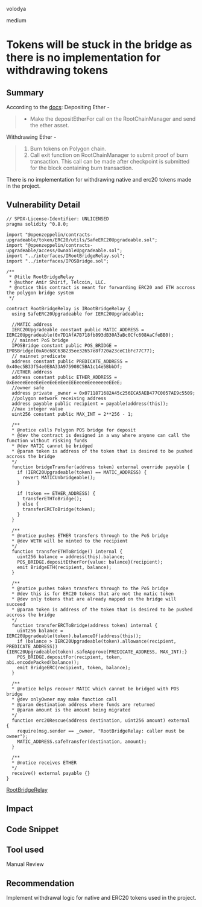 volodya

medium

# Tokens will be stuck in the bridge as there is no implementation for withdrawing tokens

## Summary
According to the [docs](https://wiki.polygon.technology/docs/develop/ethereum-polygon/pos/calling-contracts/ether):
Depositing Ether -

>* Make the depositEtherFor call on the RootChainManager and send the ether asset.

Withdrawing Ether -

>1. Burn tokens on Polygon chain.
>2. Call exit function on RootChainManager to submit proof of burn transaction. This call can be made after checkpoint is submitted for the block containing burn transaction.

There is no implementation for withdrawing native and erc20 tokens made in the project.

## Vulnerability Detail
```solidity
// SPDX-License-Identifier: UNLICENSED
pragma solidity ^0.8.0;

import "@openzeppelin/contracts-upgradeable/token/ERC20/utils/SafeERC20Upgradeable.sol";
import "@openzeppelin/contracts-upgradeable/access/OwnableUpgradeable.sol";
import "../interfaces/IRootBridgeRelay.sol";
import "../interfaces/IPOSBridge.sol";

/**
 * @title RootBridgeRelay
 * @author Amir Shirif, Telcoin, LLC.
 * @notice this contract is meant for forwarding ERC20 and ETH accross the polygon bridge system
 */

contract RootBridgeRelay is IRootBridgeRelay {
  using SafeERC20Upgradeable for IERC20Upgradeable;

  //MATIC address
  IERC20Upgradeable constant public MATIC_ADDRESS = IERC20Upgradeable(0x7D1AfA7B718fb893dB30A3aBc0Cfc608AaCfeBB0);
  // mainnet PoS bridge
  IPOSBridge constant public POS_BRIDGE = IPOSBridge(0xA0c68C638235ee32657e8f720a23ceC1bFc77C77);
  // mainnet predicate
  address constant public PREDICATE_ADDRESS = 0x40ec5B33f54e0E8A33A975908C5BA1c14e5BbbDf;
  //ETHER address
  address constant public ETHER_ADDRESS = 0xEeeeeEeeeEeEeeEeEeEeeEEEeeeeEeeeeeeeEEeE;
  //owner safe
  address private _owner = 0x0711871682A45c256ECA5AEB477C0057AE9c5509;
  //polygon network receiving address
  address payable public recipient = payable(address(this));
  //max integer value
  uint256 constant public MAX_INT = 2**256 - 1;

  /**
  * @notice calls Polygon POS bridge for deposit
  * @dev the contract is designed in a way where anyone can call the function without risking funds
  * @dev MATIC cannot be bridged
  * @param token is address of the token that is desired to be pushed accross the bridge
  */
  function bridgeTransfer(address token) external override payable {
    if (IERC20Upgradeable(token) == MATIC_ADDRESS) {
      revert MATICUnbridgeable();
    }

    if (token == ETHER_ADDRESS) {
      transferETHToBridge();
    } else {
      transferERCToBridge(token);
    }
  }

  /**
  * @notice pushes ETHER transfers through to the PoS bridge
  * @dev WETH will be minted to the recipient
  */
  function transferETHToBridge() internal {
    uint256 balance = address(this).balance;
    POS_BRIDGE.depositEtherFor{value: balance}(recipient);
    emit BridgeETH(recipient, balance);
  }

  /**
  * @notice pushes token transfers through to the PoS bridge
  * @dev this is for ERC20 tokens that are not the matic token
  * @dev only tokens that are already mapped on the bridge will succeed
  * @param token is address of the token that is desired to be pushed accross the bridge
  */
  function transferERCToBridge(address token) internal {
    uint256 balance = IERC20Upgradeable(token).balanceOf(address(this));
    if (balance > IERC20Upgradeable(token).allowance(recipient, PREDICATE_ADDRESS)) {IERC20Upgradeable(token).safeApprove(PREDICATE_ADDRESS, MAX_INT);}
    POS_BRIDGE.depositFor(recipient, token, abi.encodePacked(balance));
    emit BridgeERC(recipient, token, balance);
  }

  /**
  * @notice helps recover MATIC which cannot be bridged with POS bridge
  * @dev onlyOwner may make function call
  * @param destination address where funds are returned
  * @param amount is the amount being migrated
  */
  function erc20Rescue(address destination, uint256 amount) external  {
    require(msg.sender == _owner, "RootBridgeRelay: caller must be owner");
    MATIC_ADDRESS.safeTransfer(destination, amount);
  }

  /**
  * @notice receives ETHER
  */
  receive() external payable {}
}

```

[RootBridgeRelay](https://github.com/sherlock-audit/2023-02-telcoin/blob/main/telcoin-audit/contracts/bridge/RootBridgeRelay.sol#L15)
## Impact

## Code Snippet

## Tool used

Manual Review

## Recommendation
Implement withdrawal logic for native and ERC20 tokens used in the project.